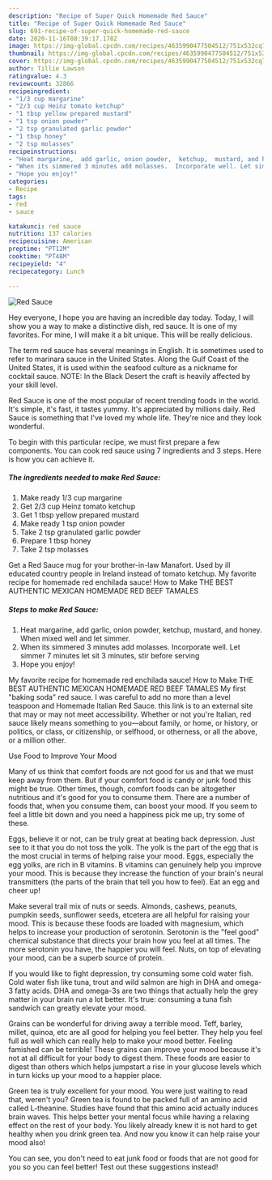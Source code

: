 ```yaml
---
description: "Recipe of Super Quick Homemade Red Sauce"
title: "Recipe of Super Quick Homemade Red Sauce"
slug: 691-recipe-of-super-quick-homemade-red-sauce
date: 2020-11-16T08:39:17.178Z
image: https://img-global.cpcdn.com/recipes/4635990477504512/751x532cq70/red-sauce-recipe-main-photo.jpg
thumbnail: https://img-global.cpcdn.com/recipes/4635990477504512/751x532cq70/red-sauce-recipe-main-photo.jpg
cover: https://img-global.cpcdn.com/recipes/4635990477504512/751x532cq70/red-sauce-recipe-main-photo.jpg
author: Tillie Lawson
ratingvalue: 4.3
reviewcount: 32866
recipeingredient:
- "1/3 cup margarine"
- "2/3 cup Heinz tomato ketchup"
- "1 tbsp yellow prepared mustard"
- "1 tsp onion powder"
- "2 tsp granulated garlic powder"
- "1 tbsp honey"
- "2 tsp molasses"
recipeinstructions:
- "Heat margarine,  add garlic, onion powder,  ketchup,  mustard, and honey. When mixed well and let simmer."
- "When its simmered 3 minutes add molasses.  Incorporate well. Let simmer 7 minutes let sit 3 minutes,  stir before serving"
- "Hope you enjoy!"
categories:
- Recipe
tags:
- red
- sauce

katakunci: red sauce 
nutrition: 137 calories
recipecuisine: American
preptime: "PT12M"
cooktime: "PT48M"
recipeyield: "4"
recipecategory: Lunch

---
```



![Red Sauce](https://img-global.cpcdn.com/recipes/4635990477504512/751x532cq70/red-sauce-recipe-main-photo.jpg)

Hey everyone, I hope you are having an incredible day today. Today, I will show you a way to make a distinctive dish, red sauce. It is one of my favorites. For mine, I will make it a bit unique. This will be really delicious.

The term red sauce has several meanings in English. It is sometimes used to refer to marinara sauce in the United States. Along the Gulf Coast of the United States, it is used within the seafood culture as a nickname for cocktail sauce. NOTE: In the Black Desert the craft is heavily affected by your skill level.

Red Sauce is one of the most popular of recent trending foods in the world. It's simple, it's fast, it tastes yummy. It's appreciated by millions daily. Red Sauce is something that I've loved my whole life. They're nice and they look wonderful.


To begin with this particular recipe, we must first prepare a few components. You can cook red sauce using 7 ingredients and 3 steps. Here is how you can achieve it.

<!--inarticleads1-->

##### The ingredients needed to make Red Sauce:

1. Make ready 1/3 cup margarine
1. Get 2/3 cup Heinz tomato ketchup
1. Get 1 tbsp yellow prepared mustard
1. Make ready 1 tsp onion powder
1. Take 2 tsp granulated garlic powder
1. Prepare 1 tbsp honey
1. Take 2 tsp molasses


Get a Red Sauce mug for your brother-in-law Manafort. Used by ill educated country people in Ireland instead of tomato ketchup. My favorite recipe for homemade red enchilada sauce! How to Make THE BEST AUTHENTIC MEXICAN HOMEMADE RED BEEF TAMALES 

<!--inarticleads2-->

##### Steps to make Red Sauce:

1. Heat margarine,  add garlic, onion powder,  ketchup,  mustard, and honey. When mixed well and let simmer.
1. When its simmered 3 minutes add molasses.  Incorporate well. Let simmer 7 minutes let sit 3 minutes,  stir before serving
1. Hope you enjoy!


My favorite recipe for homemade red enchilada sauce! How to Make THE BEST AUTHENTIC MEXICAN HOMEMADE RED BEEF TAMALES My first &#34;baking soda&#34; red sauce. I was careful to add no more than a level teaspoon and Homemade Italian Red Sauce. this link is to an external site that may or may not meet accessibility. Whether or not you&#39;re Italian, red sauce likely means something to you—about family, or home, or history, or politics, or class, or citizenship, or selfhood, or otherness, or all the above, or a million other. 

Use Food to Improve Your Mood


Many of us think that comfort foods are not good for us and that we must keep away from them. But if your comfort food is candy or junk food this might be true. Other times, though, comfort foods can be altogether nutritious and it's good for you to consume them. There are a number of foods that, when you consume them, can boost your mood. If you seem to feel a little bit down and you need a happiness pick me up, try some of these.

Eggs, believe it or not, can be truly great at beating back depression. Just see to it that you do not toss the yolk. The yolk is the part of the egg that is the most crucial in terms of helping raise your mood. Eggs, especially the egg yolks, are rich in B vitamins. B vitamins can genuinely help you improve your mood. This is because they increase the function of your brain's neural transmitters (the parts of the brain that tell you how to feel). Eat an egg and cheer up!

Make several trail mix of nuts or seeds. Almonds, cashews, peanuts, pumpkin seeds, sunflower seeds, etcetera are all helpful for raising your mood. This is because these foods are loaded with magnesium, which helps to increase your production of serotonin. Serotonin is the "feel good" chemical substance that directs your brain how you feel at all times. The more serotonin you have, the happier you will feel. Nuts, on top of elevating your mood, can be a superb source of protein.

If you would like to fight depression, try consuming some cold water fish. Cold water fish like tuna, trout and wild salmon are high in DHA and omega-3 fatty acids. DHA and omega-3s are two things that actually help the grey matter in your brain run a lot better. It's true: consuming a tuna fish sandwich can greatly elevate your mood. 

Grains can be wonderful for driving away a terrible mood. Teff, barley, millet, quinoa, etc are all good for helping you feel better. They help you feel full as well which can really help to make your mood better. Feeling famished can be terrible! These grains can improve your mood because it's not at all difficult for your body to digest them. These foods are easier to digest than others which helps jumpstart a rise in your glucose levels which in turn kicks up your mood to a happier place.

Green tea is truly excellent for your mood. You were just waiting to read that, weren't you? Green tea is found to be packed full of an amino acid called L-theanine. Studies have found that this amino acid actually induces brain waves. This helps better your mental focus while having a relaxing effect on the rest of your body. You likely already knew it is not hard to get healthy when you drink green tea. And now you know it can help raise your mood also!

You can see, you don't need to eat junk food or foods that are not good for you so you can feel better! Test out  these suggestions  instead!

